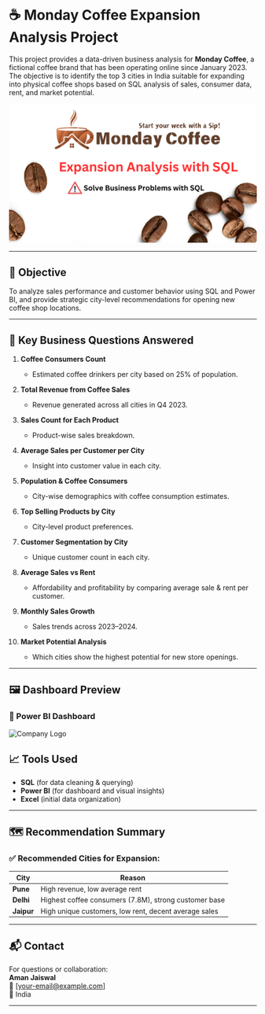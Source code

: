 # ☕ Monday Coffee Expansion Analysis Project

This project provides a data-driven business analysis for **Monday Coffee**, a fictional coffee brand that has been operating online since January 2023. The objective is to identify the top 3 cities in India suitable for expanding into physical coffee shops based on SQL analysis of sales, consumer data, rent, and market potential.

![Company Logo](https://github.com/AmanJaiswal9973/Monday-Coffee-Project-Teat-/blob/main/1.png)

---

## 📌 Objective

To analyze sales performance and customer behavior using SQL and Power BI, and provide strategic city-level recommendations for opening new coffee shop locations.

---

## 🧠 Key Business Questions Answered

1. **Coffee Consumers Count**  
   - Estimated coffee drinkers per city based on 25% of population.
  
2. **Total Revenue from Coffee Sales**  
   - Revenue generated across all cities in Q4 2023.

3. **Sales Count for Each Product**  
   - Product-wise sales breakdown.

4. **Average Sales per Customer per City**  
   - Insight into customer value in each city.

5. **Population & Coffee Consumers**  
   - City-wise demographics with coffee consumption estimates.

6. **Top Selling Products by City**  
   - City-level product preferences.

7. **Customer Segmentation by City**  
   - Unique customer count in each city.

8. **Average Sales vs Rent**  
   - Affordability and profitability by comparing average sale & rent per customer.

9. **Monthly Sales Growth**  
   - Sales trends across 2023–2024.

10. **Market Potential Analysis**  
    - Which cities show the highest potential for new store openings.

---

## 🖼️ Dashboard Preview

### 🔹 Power BI Dashboard

![Company Logo]([https://github.com/AmanJaiswal9973/Monday-Coffee-Project-Teat-/blob/main/Monday%20Coffee%20Expansion%20Project%20Dashboard_page-0001%20(1).jpg])

## 📈 Tools Used

- **SQL** (for data cleaning & querying)
- **Power BI** (for dashboard and visual insights)
- **Excel** (initial data organization)
  
---

## 🗺️ Recommendation Summary

### ✅ Recommended Cities for Expansion:

| City   | Reason |
|--------|--------|
| **Pune** | High revenue, low average rent |
| **Delhi** | Highest coffee consumers (7.8M), strong customer base |
| **Jaipur** | High unique customers, low rent, decent average sales |

---

## 📬 Contact

For questions or collaboration:  
**Aman Jaiswal**  
📧 [your-email@example.com]  
📍 India

---

